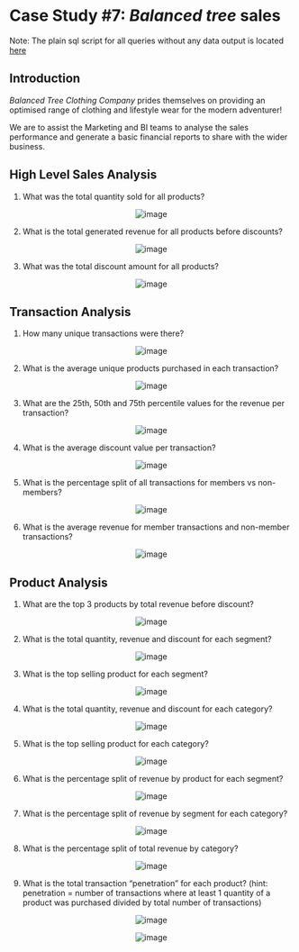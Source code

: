 
#  Case Study #7: _Balanced tree_ sales

Note: The plain sql script for all queries without any data output is located [here](https://github.com/GBlanch/SQL-weekly-challenges/blob/main/7.Balanced%20tree/balanced_tree_main_script.sql)


## Introduction

_Balanced Tree Clothing Company_ prides themselves on providing an optimised range of clothing and lifestyle wear for the modern adventurer!

We are to assist the Marketing and BI teams to analyse the sales performance and generate a basic financial reports to share with the wider business.


## High Level Sales Analysis

1. What was the total quantity sold for all products?

<p align="center">
  <img src="https://github.com/GBlanch/SQL-weekly-challenges/assets/136500426/90ef1e85-bed9-4103-b78a-bb2096657771" alt="image">
</p>

2. What is the total generated revenue for all products before discounts?

<p align="center">
  <img src="https://github.com/GBlanch/SQL-weekly-challenges/assets/136500426/4ac5a12a-522a-4405-aeb3-7af5841d9f45" alt="image">
</p>




3. What was the total discount amount for all products?

<p align="center">
  <img src="https://github.com/GBlanch/SQL-weekly-challenges/assets/136500426/44b87458-24f9-4eda-b300-9b79c2743dff" alt="image">
</p>





## Transaction Analysis

1. How many unique transactions were there?
<p align="center">
  <img src="https://github.com/GBlanch/SQL-weekly-challenges/assets/136500426/694528dd-baa7-4f4f-9463-df339109448f" alt="image">
</p>


2. What is the average unique products purchased in each transaction?
<p align="center">
  <img src="https://github.com/GBlanch/SQL-weekly-challenges/assets/136500426/2c9992b7-6767-4f5d-8f28-273d67e03b46" alt="image">
</p>



3. What are the 25th, 50th and 75th percentile values for the revenue per transaction?
<p align="center">
  <img src="https://github.com/GBlanch/SQL-weekly-challenges/assets/136500426/1c2ee019-c9c9-4680-b22a-f660fa2b29b9" alt="image">
</p>



4. What is the average discount value per transaction?
<p align="center">
  <img src="https://github.com/GBlanch/SQL-weekly-challenges/assets/136500426/d23ed6e1-305c-4a7e-8a11-952ae2d340ad" alt="image">
</p>




5. What is the percentage split of all transactions for members vs non-members?
<p align="center">
  <img src="https://github.com/GBlanch/SQL-weekly-challenges/assets/136500426/b467794e-99ba-4413-be99-4c4fe35b878e" alt="image">
</p>



6. What is the average revenue for member transactions and non-member transactions?
<p align="center">
  <img src="https://github.com/GBlanch/SQL-weekly-challenges/assets/136500426/3fe5d09e-6d5a-47ad-8ac5-716fef8a27a5" alt="image">
</p>



## Product Analysis

1. What are the top 3 products by total revenue before discount?
<p align="center">
  <img src="https://github.com/GBlanch/SQL-weekly-challenges/assets/136500426/516c72b9-cbff-4016-82cb-99de7a120387" alt="image">
</p>



2. What is the total quantity, revenue and discount for each segment?
<p align="center">
  <img src="https://github.com/GBlanch/SQL-weekly-challenges/assets/136500426/1ffa5b11-8bd8-44a8-b612-81689008e111" alt="image">
</p>



3. What is the top selling product for each segment?
<p align="center">
  <img src="https://github.com/GBlanch/SQL-weekly-challenges/assets/136500426/19ae4619-0db9-4859-a9b8-d65fa78bcb8f" alt="image">
</p>


4. What is the total quantity, revenue and discount for each category?
<p align="center">
  <img src="https://github.com/GBlanch/SQL-weekly-challenges/assets/136500426/5bdfa3de-fafb-40e8-8fcf-ac1a7062eb3d" alt="image">
</p>

5. What is the top selling product for each category?
<p align="center">
  <img src="https://github.com/GBlanch/SQL-weekly-challenges/assets/136500426/d638b066-0757-4725-ac11-80d7959358fa" alt="image">
</p>


6. What is the percentage split of revenue by product for each segment?
<p align="center">
  <img src="https://github.com/GBlanch/SQL-weekly-challenges/assets/136500426/95a74eb5-bfe8-4ea1-8a42-3aec6f096cce" alt="image">
</p>


7. What is the percentage split of revenue by segment for each category?
<p align="center">
  <img src="https://github.com/GBlanch/SQL-weekly-challenges/assets/136500426/9701900e-6261-4854-b239-6828d8662ec7" alt="image">
</p>


8. What is the percentage split of total revenue by category?
<p align="center">
  <img src="https://github.com/GBlanch/SQL-weekly-challenges/assets/136500426/286277ab-c6a7-4e4f-8680-433971bbcb6e" alt="image">
</p>


9. What is the total transaction “penetration” for each product? (hint: penetration = number of transactions where at least 1 quantity of a product was purchased divided by total number of transactions)
<p align="center">
  <img src="https://github.com/GBlanch/SQL-weekly-challenges/assets/136500426/0fe1dd30-b428-476d-ba3a-0d8365c801d9" alt="image">
</p>
<p align="center">
  <img src="https://github.com/GBlanch/SQL-weekly-challenges/assets/136500426/4aed28c0-203c-4727-a54e-758f6bd202a0" alt="image">
</p>



